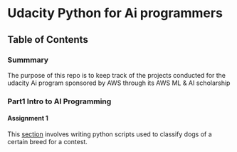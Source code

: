 # Udacity Python for Ai programmers

## Table of Contents

### Summmary
The purpose of this repo is to keep track of the projects conducted for the udacity Ai program sponsored by AWS through its AWS ML & AI scholarship

### Part1 Intro to AI Programming

#### Assignment 1
This [section](https://github.com/Kondwani7/Udacity_AI_programming/tree/main/image_classification_dogs/workspace) involves writing python scripts used to classify dogs of a certain breed for a contest.
